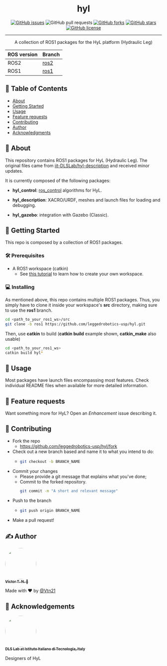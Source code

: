 <!-- <p align="center">
  <a href="" rel="noopener">
 <img width=200px height=200px src="https://i.imgur.com/6wj0hh6.jpg" alt="Project logo"></a>
</p> -->

<h1 align="center">hyl</h1>

<div align="center">

  [![GitHub issues](https://img.shields.io/github/issues/leggedrobotics-usp/hyl)](https://github.com/leggedrobotics-usp/hyl/issues)
  ![GitHub pull requests](https://img.shields.io/github/issues-pr/leggedrobotics-usp/hyl)
  [![GitHub forks](https://img.shields.io/github/forks/leggedrobotics-usp/hyl)](https://github.com/leggedrobotics-usp/hyl/network)
  [![GitHub stars](https://img.shields.io/github/stars/leggedrobotics-usp/hyl)](https://github.com/leggedrobotics-usp/hyl/stargazers)
  [![GitHub license](https://img.shields.io/github/license/leggedrobotics-usp/hyl)](https://github.com/leggedrobotics-usp/hyl/blob/main/LICENSE)

</div>

---

<p align="center"> A collection of ROS1 packages for the HyL platform (Hydraulic Leg)
    <br>
</p>

ROS version | Branch
-- | --
ROS2 | [ros2](https://github.com/leggedrobotics-usp/hyl/tree/ros2)
ROS1 | [ros1](https://github.com/leggedrobotics-usp/hyl/tree/ros1)

## 📝 Table of Contents
- [About](#about)
- [Getting Started](#getting_started)
- [Usage](#usage)
- [Feature requests](#feature_requests)
- [Contributing](#contributing)
- [Author](#author)
- [Acknowledgments](#acknowledgement)

## 🧐 About <a name = "about"></a>

This repository contains ROS1 packages for HyL (Hydraulic Leg). The original files came from [iit-DLSLab/hyl-description](https://github.com/iit-DLSLab/hyl-description) and received minor updates.

It is currently composed of the following packages:

- **hyl_control**: [ros_control](http://wiki.ros.org/ros_control) algorithms for HyL.

- **hyl_description**: XACRO/URDF, meshes and launch files for loading and debugging.

- **hyl_gazebo**: integration with Gazebo (Classic).

## 🏁 Getting Started <a name = "getting_started"></a>
This repo is composed by a collection of ROS1 packages.

### 🛠 Prerequisites

- A ROS1 workspace (catkin)
    - See [this tutorial](https://wiki.ros.org/ROS/Tutorials/InstallingandConfiguringROSEnvironment) to learn how to create your own workspace.

### 💻 Installing

As mentioned above, this repo contains multiple ROS1 packages. Thus, you simply have to clone it inside your workspace's **src** directory, making sure to use the **ros1** branch.

```bash
cd <path_to_your_ros1_ws>/src
git clone -b ros1 https://github.com/leggedrobotics-usp/hyl.git
```

Then, use **catkin** to build (**catkin build** example shown, **catkin_make** also usable)

```bash
cd <path_to_your_ros1_ws>
catkin build hyl*
```

## 🎈 Usage <a name="usage"></a>

Most packages have launch files encompassing most features. Check individual README files when available for more detailed information.

## 🔋 Feature requests <a name="feature_requests"></a>

Want something more for HyL? Open an *Enhancement* issue describing it.

## 🤝 Contributing <a name="contributing"></a>

- Fork the repo
  - <https://github.com/leggedrobotics-usp/hyl/fork>
- Check out a new branch based and name it to what you intend to do:
  - ````bash
    git checkout -b BRANCH_NAME
    ````
- Commit your changes
  - Please provide a git message that explains what you've done;
  - Commit to the forked repository.
    ````bash
    git commit -m "A short and relevant message"
    ````
- Push to the branch
  - ````bash
    git push origin BRANCH_NAME
    ````
- Make a pull request!

## ✍️ Author <a name = "author"></a>

<a href="https://github.com/Vtn21">
 <img style="border-radius: 50%;" src="https://avatars.githubusercontent.com/u/13922299?s=460&u=2e2554bb02cc92028e5cba651b04459afd3c84fd&v=4" width="100px;" alt=""/>
 <br />
 <sub><b>Victor T. N. 🤖</b></sub></a>

Made with ❤️ by [@Vtn21](https://github.com/Vtn21)

## 🎉 Acknowledgements <a name = "acknowledgement"></a>

<a href="https://github.com/iit-DLSLab">
 <img style="border-radius: 50%;" src="https://avatars.githubusercontent.com/u/14836675?s=200&v=4" width="100px;" alt=""/>
 <br />
 <sub><b>DLS Lab at Istituto Italiano di Tecnologia, Italy</b></sub></a>

 Designers of HyL

<!-- [![Gmail Badge](https://img.shields.io/badge/-victor.noppeney@usp.br-c14438?style=flat-square&logo=Gmail&logoColor=white&link=mailto:victor.noppeney@usp.br)](mailto:victor.noppeney@usp.br) -->

<!-- -  - Idea & Initial work -->

<!-- See also the list of [contributors](https://github.com/kylelobo/The-Documentation-Compendium/contributors) who participated in this project. -->